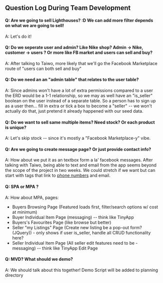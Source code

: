 ## Question Log During Team Development

#### Q: Are we going to sell Lighthouses? :D We can add more filter depends on what we are going to sell!
A: Let's do it!

#### Q: Do we seperate user and admin? Like Nike shop? Admin -> Nike, customer -> users ? Or more like FB market and users can sell and buy? 
A: After talking to Taiwo, more likely that we'll go the Facebook Marketplace route of "users can both sell and buy"

#### Q: Do we need an an "admin table" that relates to the user table? 
A: Since admins won't have a lot of extra permissions compared to a user the ERD would be a 1-1 relationship, so we may as well have an "is_seller" boolean on the user instead of a separate table. So a person has to sign up as a user then... fill in extra or tick a box to become a "seller" -- we won't actually do that, just pretend it already happened with our seed data.

#### Q: Do we want to sell same multiple items? Need stock? Or each product is unique? 
A: Let's skip stock -- since it's mostly a "Facebook Marketplace-y" vibe.

#### Q: Are we going to create message page? Or just provide contact info? 
A: How about we put it as an textbox form a la' facebook messages. After talking with Taiwo, being able to text and email from the app seems beyond the scope of the project in two weeks. We could stretch if we want but can start with <a> tags that link to [phone numbers](https://css-tricks.com/snippets/html/iphone-calling-and-texting-links/) and email.

#### Q: SPA or MPA ? 
A: How about MPA, pages:
   - Buyers Browsing Page (Featured loads first, filter/search options w/ cost at minimum)
   - Buyer Individual Item Page (messaging) -- think like TinyApp
   - Buyers's Favourites Page (like browse but better)
   - Seller "my Listings" Page (Create new listing be a pop-out form? (JQuery)) - only shows if user is_seller, handle all CRUD functionality here?
   - Seller Individual Item Page (All seller edit features need to be - messaging) -- think like TinyApp Edit Page

#### Q: MVD? What should we demo? 
A: We should talk about this together! Demo Script will be added to planning directory
